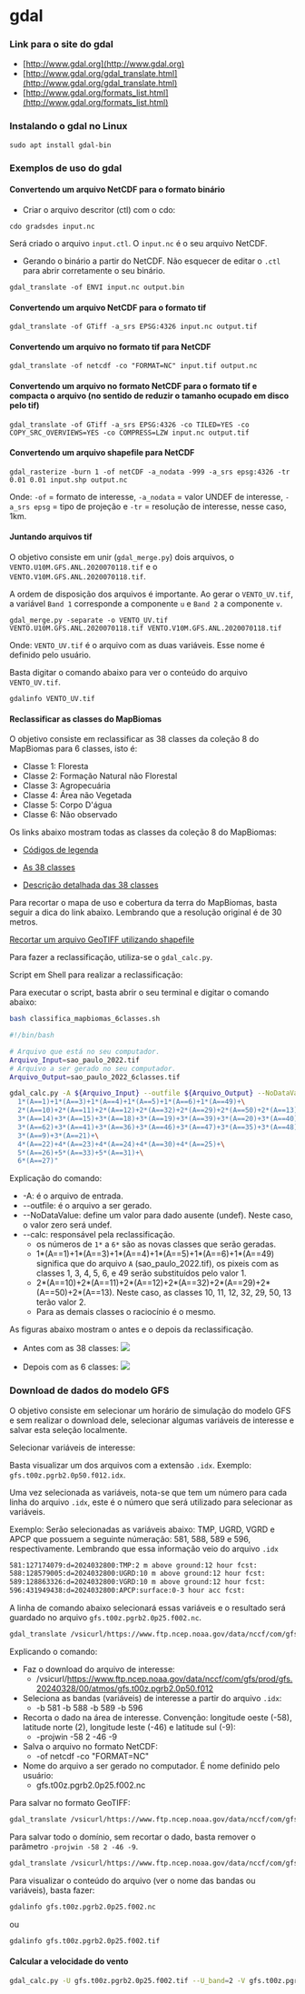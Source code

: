 gdal
====

### Link para o site do gdal 

+ [http://www.gdal.org](http://www.gdal.org)
+ [http://www.gdal.org/gdal_translate.html](http://www.gdal.org/gdal_translate.html)
+ [http://www.gdal.org/formats_list.html](http://www.gdal.org/formats_list.html)


### Instalando o gdal no Linux

`sudo apt install gdal-bin`

### Exemplos de uso do gdal

#### Convertendo um arquivo NetCDF para o formato binário

+ Criar o arquivo descritor (ctl) com o cdo:

`cdo gradsdes input.nc`

Será criado o arquivo `input.ctl`. O `input.nc` é o seu arquivo NetCDF.

+ Gerando o binário a partir do NetCDF. Não esquecer de editar o `.ctl` para abrir corretamente o seu binário.

`gdal_translate -of ENVI input.nc output.bin`

#### Convertendo um arquivo NetCDF para o formato tif

`gdal_translate -of GTiff -a_srs EPSG:4326 input.nc output.tif`

#### Convertendo um arquivo no formato tif para NetCDF

`gdal_translate -of netcdf -co "FORMAT=NC" input.tif output.nc`

#### Convertendo um arquivo no formato NetCDF para o formato tif e compacta o arquivo (no sentido de reduzir o tamanho ocupado em disco pelo tif)

`gdal_translate -of GTiff -a_srs EPSG:4326 -co TILED=YES -co COPY_SRC_OVERVIEWS=YES -co COMPRESS=LZW input.nc output.tif`

#### Convertendo um arquivo shapefile para NetCDF

`gdal_rasterize -burn 1 -of netCDF -a_nodata -999 -a_srs epsg:4326 -tr 0.01 0.01 input.shp output.nc`

Onde: `-of` = formato de interesse, `-a_nodata` = valor UNDEF de interesse, `-a_srs epsg` = tipo de projeção e `-tr` = resolução de interesse, nesse caso, 1km.

#### Juntando arquivos tif

O objetivo consiste em unir (`gdal_merge.py`) dois arquivos, o `VENTO.U10M.GFS.ANL.2020070118.tif` e o `VENTO.V10M.GFS.ANL.2020070118.tif`. 

A ordem de disposição dos arquivos é importante. Ao gerar o `VENTO_UV.tif`, a variável `Band 1` corresponde a componente `u` e `Band 2` a componente `v`.

`gdal_merge.py -separate -o VENTO_UV.tif VENTO.U10M.GFS.ANL.2020070118.tif
VENTO.V10M.GFS.ANL.2020070118.tif`

Onde: `VENTO_UV.tif` é o arquivo com as duas variáveis. Esse nome é definido pelo usuário.

Basta digitar o comando abaixo para ver o conteúdo do arquivo `VENTO_UV.tif`.

`gdalinfo VENTO_UV.tif`

#### Reclassificar as classes do  MapBiomas

O objetivo consiste em reclassificar as 38 classes da coleção 8 do MapBiomas para 6 classes, isto é:

* Classe 1: Floresta
* Classe 2: Formação Natural não Florestal
* Classe 3: Agropecuária
* Classe 4: Área não Vegetada
* Classe 5: Corpo D'água
* Classe 6: Não observado

Os links abaixo mostram todas as classes da coleção 8 do MapBiomas:

* [Códigos de legenda](https://brasil.mapbiomas.org/codigos-de-legenda/)

* [As 38 classes](https://brasil.mapbiomas.org/wp-content/uploads/sites/4/2023/08/Legenda-Colecao-8-LEGEND-CODE.pdf)

* [Descrição detalhada das 38 classes](https://brasil.mapbiomas.org/wp-content/uploads/sites/4/2023/09/Legenda-Colecao-8-Descricao-Detalhada-PDF-PT-3-1.pdf)

Para recortar o mapa de uso e cobertura da terra do MapBiomas, basta seguir a dica do link abaixo. Lembrando que a resolução original é de 30 metros.

[Recortar um arquivo GeoTIFF utilizando shapefile](https://www.youtube.com/watch?v=tiCxRcr4q3Q&t=4s&ab_channel=CursosLibertatem)

Para fazer a reclassificação, utiliza-se o `gdal_calc.py`.

Script em Shell para realizar a reclassificação:

Para executar o script, basta abrir o seu terminal e digitar o comando abaixo:

```bash
bash classifica_mapbiomas_6classes.sh
```

```bash
#!/bin/bash

# Arquivo que está no seu computador.
Arquivo_Input=sao_paulo_2022.tif
# Arquivo a ser gerado no seu computador.
Arquivo_Output=sao_paulo_2022_6classes.tif

gdal_calc.py -A ${Arquivo_Input} --outfile ${Arquivo_Output} --NoDataValue=0 --calc="\
  1*(A==1)+1*(A==3)+1*(A==4)+1*(A==5)+1*(A==6)+1*(A==49)+\
  2*(A==10)+2*(A==11)+2*(A==12)+2*(A==32)+2*(A==29)+2*(A==50)+2*(A==13)+\
  3*(A==14)+3*(A==15)+3*(A==18)+3*(A==19)+3*(A==39)+3*(A==20)+3*(A==40)+\
  3*(A==62)+3*(A==41)+3*(A==36)+3*(A==46)+3*(A==47)+3*(A==35)+3*(A==48)+\
  3*(A==9)+3*(A==21)+\
  4*(A==22)+4*(A==23)+4*(A==24)+4*(A==30)+4*(A==25)+\
  5*(A==26)+5*(A==33)+5*(A==31)+\
  6*(A==27)"
```

Explicação do comando:

* -A: é o arquivo de entrada.
* --outfile: é o arquivo a ser gerado.
* --NoDataValue: define um valor para dado ausente (undef). Neste caso, o valor zero será undef.
* --calc: responsável pela reclassificação.
  * os números de `1*` a `6*` são as novas classes que serão geradas.
  * 1*(A==1)+1*(A==3)+1*(A==4)+1*(A==5)+1*(A==6)+1*(A==49) significa que do arquivo `A` (sao_paulo_2022.tif), os pixeis com as classes 1, 3, 4, 5, 6, e 49 serão substituídos pelo valor 1.
  * 2*(A==10)+2*(A==11)+2*(A==12)+2*(A==32)+2*(A==29)+2*(A==50)+2*(A==13). Neste caso, as classes 10, 11, 12, 32, 29, 50, 13 terão valor 2.
  * Para as demais classes o raciocínio é o mesmo.

As figuras abaixo mostram o antes e o depois da reclassificação.

* Antes com as 38 classes:
![](../../images/gdal/mapbiomas/antes.JPG)

* Depois com as 6 classes:
![](../../images/gdal/mapbiomas/depois.JPG)

### Download de dados do modelo GFS

O objetivo consiste em selecionar um horário de simulação do modelo GFS e sem realizar o download dele, selecionar algumas variáveis de interesse e salvar esta seleção localmente.

Selecionar variáveis de interesse:

Basta visualizar um dos arquivos com a extensão ```.idx```. Exemplo: ```gfs.t00z.pgrb2.0p50.f012.idx```.

Uma vez selecionada as variáveis, nota-se que tem um número para cada linha do arquivo ```.idx```, este é o número que será utilizado para selecionar as variáveis.

Exemplo: Serão selecionadas as variáveis abaixo: TMP, UGRD, VGRD e APCP que possuem a seguinte númeração: 581, 588, 589 e 596, respectivamente. Lembrando que essa informação veio do arquivo ```.idx```

```bash
581:127174079:d=2024032800:TMP:2 m above ground:12 hour fcst:
588:128579005:d=2024032800:UGRD:10 m above ground:12 hour fcst:
589:128863326:d=2024032800:VGRD:10 m above ground:12 hour fcst:
596:431949438:d=2024032800:APCP:surface:0-3 hour acc fcst:
```

A linha de comando abaixo selecionará essas variáveis e o resultado será guardado no arquivo ```gfs.t00z.pgrb2.0p25.f002.nc```.

```bash
gdal_translate /vsicurl/https://www.ftp.ncep.noaa.gov/data/nccf/com/gfs/prod/gfs.20240328/00/atmos/gfs.t00z.pgrb2.0p50.f012 -b 581 -b 588 -b 589 -b 596 -projwin -58 2 -46 -9 -of netcdf -co "FORMAT=NC" gfs.t00z.pgrb2.0p25.f002.nc
```

Explicando o comando:
* Faz o download do arquivo de interesse: 
  * /vsicurl/https://www.ftp.ncep.noaa.gov/data/nccf/com/gfs/prod/gfs.20240328/00/atmos/gfs.t00z.pgrb2.0p50.f012 
* Seleciona as bandas (variáveis) de interesse a partir do arquivo ```.idx```: 
  * -b 581 -b 588 -b 589 -b 596
* Recorta o dado na área de interesse. Convenção: longitude oeste (-58), latitude norte (2), longitude leste (-46) e latitude sul (-9):
  * -projwin -58 2 -46 -9
* Salva o arquivo no formato NetCDF:
  * -of netcdf -co "FORMAT=NC"
* Nome do arquivo a ser gerado no computador. É nome definido pelo usuário:
  * gfs.t00z.pgrb2.0p25.f002.nc

Para salvar no formato GeoTIFF:

```bash
gdal_translate /vsicurl/https://www.ftp.ncep.noaa.gov/data/nccf/com/gfs/prod/gfs.20240328/00/atmos/gfs.t00z.pgrb2.0p50.f012 -b 581 -b 588 -b 589 -b 596 -projwin -58 2 -46 -9 gfs.t00z.pgrb2.0p25.f002.tif
```

Para salvar todo o domínio, sem recortar o dado, basta remover o parâmetro ```-projwin -58 2 -46 -9```.

```bash
gdal_translate /vsicurl/https://www.ftp.ncep.noaa.gov/data/nccf/com/gfs/prod/gfs.20240328/00/atmos/gfs.t00z.pgrb2.0p50.f012 -b 581 -b 588 -b 589 -b 596 -of netcdf -co "FORMAT=NC" gfs.t00z.pgrb2.0p25.f002.nc
```

Para visualizar o conteúdo do arquivo (ver o nome das bandas ou variáveis), basta fazer:

```bash
gdalinfo gfs.t00z.pgrb2.0p25.f002.nc
```

ou

```bash
gdalinfo gfs.t00z.pgrb2.0p25.f002.tif
```

#### Calcular a velocidade do vento

```bash
gdal_calc.py -U gfs.t00z.pgrb2.0p25.f002.tif --U_band=2 -V gfs.t00z.pgrb2.0p25.f002.tif --V_band=3 --calc="sqrt(U*U+V*V)" --NoDataValue=-999 --format=netcdf --overwrite --outfile velocidade.nc
```

